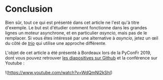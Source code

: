# Conclusion

Bien sûr, tout ce qui est présenté dans cet article ne l'est qu'à titre d'exemple.
Le but est d'étudier comment fonctionne dans les grandes lignes un moteur asynchrone, et en particulier *asyncio*, mais pas de le remplacer.
Si vous êtes intéressé par une alternative à *asyncio*, jetez un œil du côté de [*trio*](https://github.com/python-trio/trio) qui utilise une approche différente.

L'objet de cet article a été présenté à Bordeaux lors de la PyConFr 2019, dont vous pouvez retrouver [les diapositives sur Github](https://entwanne.github.io/presentation_python_plongee_asynchrone/#/) et la conférence sur Youtube :

!(https://www.youtube.com/watch?v=WdQmNl2kShI)
